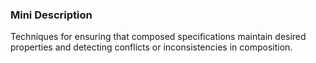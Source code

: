 ### Mini Description

Techniques for ensuring that composed specifications maintain desired properties and detecting conflicts or inconsistencies in composition.
